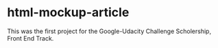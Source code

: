 # html-mockup-article
This was the first project for the Google-Udacity Challenge Scholership, Front End Track.
